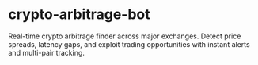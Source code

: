 # crypto-arbitrage-bot
Real-time crypto arbitrage finder across major exchanges. Detect price spreads, latency gaps, and exploit trading opportunities with instant alerts and multi-pair tracking.
